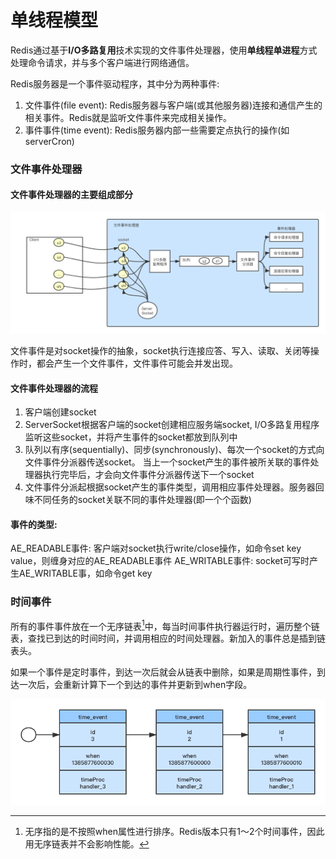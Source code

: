 # 单线程模型

Redis通过基于**I/O多路复用**技术实现的文件事件处理器，使用**单线程单进程**方式处理命令请求，并与多个客户端进行网络通信。

Redis服务器是一个事件驱动程序，其中分为两种事件:  
1. 文件事件(file event): Redis服务器与客户端(或其他服务器)连接和通信产生的相关事件。Redis就是监听文件事件来完成相关操作。
2. 事件事件(time event): Redis服务器内部一些需要定点执行的操作(如serverCron)

### 文件事件处理器

#### 文件事件处理器的主要组成部分  
![文件事件处理器](./images/文件事件处理器.png)

文件事件是对socket操作的抽象，socket执行连接应答、写入、读取、关闭等操作时，都会产生一个文件事件，文件事件可能会并发出现。  

#### 文件事件处理器的流程
1. 客户端创建socket
2. ServerSocket根据客户端的socket创建相应服务端socket, I/O多路复用程序监听这些socket，并将产生事件的socket都放到队列中
3. 队列以有序(sequentially)、同步(synchronously)、每次一个socket的方式向文件事件分派器传送socket。
当上一个socket产生的事件被所关联的事件处理器执行完毕后，才会向文件事件分派器传送下一个socket
4. 文件事件分派起根据socket产生的事件类型，调用相应事件处理器。服务器回味不同任务的socket关联不同的事件处理器(即一个个函数)

#### 事件的类型:  
AE_READABLE事件: 客户端对socket执行write/close操作，如命令set key value，则缠身对应的AE_READABLE事件
AE_WRITABLE事件: socket可写时产生AE_WRITABLE事，如命令get key

### 时间事件
所有的事件事件放在一个无序链表[^1]中，每当时间事件执行器运行时，遍历整个链表，查找已到达的时间时间，并调用相应的时间处理器。新加入的事件总是插到链表头。

如果一个事件是定时事件，到达一次后就会从链表中删除，如果是周期性事件，到达一次后，会重新计算下一个到达的事件并更新到when字段。

![时间事件](./images/时间事件.png)


[^1]: 无序指的是不按照when属性进行排序。Redis版本只有1～2个时间事件，因此用无序链表并不会影响性能。